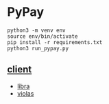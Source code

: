 # PyPay

```
python3 -m venv env
source env/bin/activate
pip install -r requirements.txt
python3 run_pypay.py
```

## [client](https://github.com/palliums-developers/libra-client.git)
- [libra](https://github.com/palliums-developers/libra-client/tree/v0.23/libra_client)
- [violas](https://github.com/palliums-developers/libra-client/tree/v0.21-compoundv2/violas_client)
